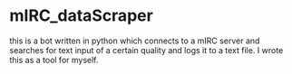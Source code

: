# mIRC_dataScraper
this is a bot written in python which connects to a mIRC server and searches for text input of a certain quality and logs it to a text file. I wrote this as a tool for myself.
